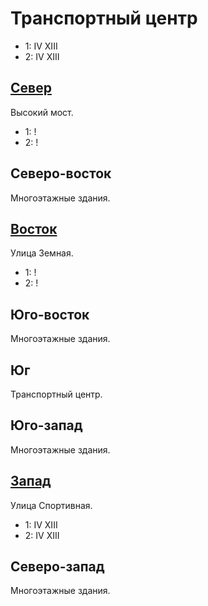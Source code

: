 # Транспортный центр

* 1:    IV  XIII
* 2:    IV  XIII

## [Север](./540120.md)

Высокий мост.

* 1:    !
* 2:    !

## Северо-восток

Многоэтажные здания.

## [Восток](./570130.md)

Улица Земная.

* 1:    !
* 2:    !

## Юго-восток

Многоэтажные здания.

## Юг

Транспортный центр.

## Юго-запад

Многоэтажные здания.

## [Запад](./520130.md)

Улица Спортивная.

* 1:    IV  XIII
* 2:    IV  XIII

## Северо-запад

Многоэтажные здания.
